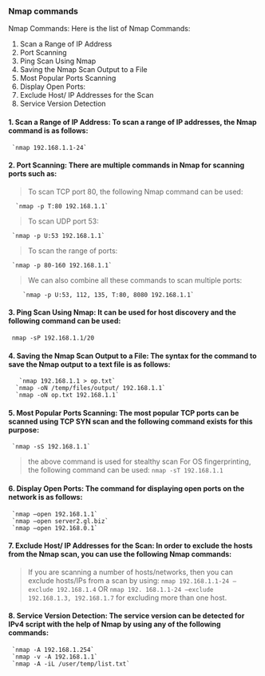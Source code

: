 ### Nmap commands

Nmap Commands:
Here is the list of Nmap Commands:

1. Scan a Range of IP Address
2. Port Scanning
3. Ping Scan Using Nmap
4. Saving the Nmap Scan Output to a File
5. Most Popular Ports Scanning
6. Display Open Ports:
7. Exclude Host/ IP Addresses for the Scan
8. Service Version Detection

#### 1. Scan a Range of IP Address: To scan a range of IP addresses, the Nmap command is as follows:
     `nmap 192.168.1.1-24`

#### 2. Port Scanning: There are multiple commands in Nmap for scanning ports such as:
>   To scan TCP port 80, the following Nmap command can be used:

      `nmap -p T:80 192.168.1.1`

>   To scan UDP port 53:

     `nmap -p U:53 192.168.1.1`

 >    To scan the range of ports:

     `nmap -p 80-160 192.168.1.1`
>    We can also combine all these commands to scan multiple ports:

        `nmap -p U:53, 112, 135, T:80, 8080 192.168.1.1`
#### 3. Ping Scan Using Nmap: It can be used for host discovery and the following command can be used:
     nmap -sP 192.168.1.1/20
#### 4. Saving the Nmap Scan Output to a File: The syntax for the command to save the Nmap output to a text file is as follows:
       `nmap 192.168.1.1 > op.txt`
      `nmap -oN /temp/files/output/ 192.168.1.1`
      `nmap -oN op.txt 192.168.1.1`
      
#### 5. Most Popular Ports Scanning: The most popular TCP ports can be scanned using TCP SYN scan and the following command exists for this purpose:
     `nmap -sS 192.168.1.1`
>    the above command is used for stealthy scan
>    For OS fingerprinting, the following command can be used:
     `nmap -sT 192.168.1.1`
     
#### 6. Display Open Ports: The command for displaying open ports on the network is as follows:
     `nmap –open 192.168.1.1`
     `nmap –open server2.gl.biz`
     `nmap –open 192.168.0.1`
#### 7. Exclude Host/ IP Addresses for the Scan: In order to exclude the hosts from the Nmap scan, you can use the following Nmap commands:
>    If you are scanning a number of hosts/networks, then you can exclude hosts/IPs from a scan by using:
     `nmap 192.168.1.1-24 –exclude 192.168.1.4`
     OR
     `nmap 192. 168.1.1-24 –exclude 192.168.1.3, 192.168.1.7`   for excluding more than one host.

#### 8. Service Version Detection: The service version can be detected for IPv4 script with the help of Nmap by using any of the following commands:
     `nmap -A 192.168.1.254`
     `nmap -v -A 192.168.1.1`
     `nmap -A -iL /user/temp/list.txt`
